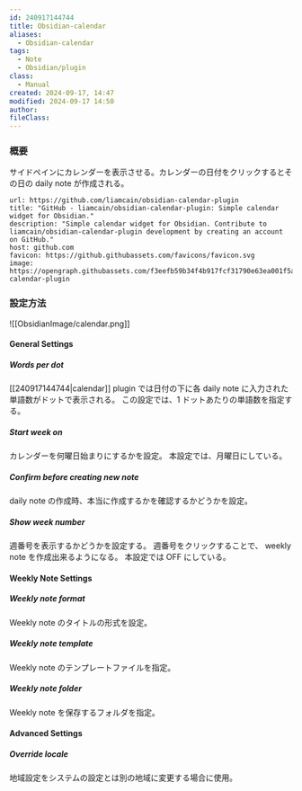 ```yaml
---
id: 240917144744
title: Obsidian-calendar
aliases:
  - Obsidian-calendar
tags:
  - Note
  - Obsidian/plugin
class:
  - Manual
created: 2024-09-17, 14:47
modified: 2024-09-17 14:50
author: 
fileClass: 
---
```

### 概要
サイドペインにカレンダーを表示させる。カレンダーの日付をクリックするとその日の daily note が作成される。

```cardlink
url: https://github.com/liamcain/obsidian-calendar-plugin
title: "GitHub - liamcain/obsidian-calendar-plugin: Simple calendar widget for Obsidian."
description: "Simple calendar widget for Obsidian. Contribute to liamcain/obsidian-calendar-plugin development by creating an account on GitHub."
host: github.com
favicon: https://github.githubassets.com/favicons/favicon.svg
image: https://opengraph.githubassets.com/f3eefb59b34f4b917fcf31790e63ea001f5afa82dce09dd0e3a62c79ff9afbfd/liamcain/obsidian-calendar-plugin
```

### 設定方法

![[ObsidianImage/calendar.png]]

#### General Settings
##### Words per dot
[[240917144744|calendar]] plugin では日付の下に各 daily note に入力された単語数がドットで表示される。
この設定では、1 ドットあたりの単語数を指定する。

##### Start week on
カレンダーを何曜日始まりにするかを設定。
本設定では、月曜日にしている。

##### Confirm before creating new note
daily note の作成時、本当に作成するかを確認するかどうかを設定。

##### Show week number
週番号を表示するかどうかを設定する。
週番号をクリックすることで、 weekly note を作成出来るようになる。
本設定では OFF にしている。

#### Weekly Note Settings
##### Weekly note format
Weekly note のタイトルの形式を設定。

##### Weekly note template
Weekly note のテンプレートファイルを指定。

##### Weekly note folder
Weekly note を保存するフォルダを指定。


#### Advanced Settings
##### Override locale
地域設定をシステムの設定とは別の地域に変更する場合に使用。
